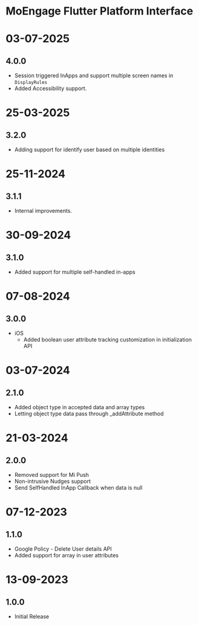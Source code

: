 # MoEngage Flutter Platform Interface

# 03-07-2025

## 4.0.0
- Session triggered InApps and support multiple screen names in `DisplayRules`
- Added Accessibility support.

# 25-03-2025

## 3.2.0
- Adding support for identify user based on multiple identities
          
# 25-11-2024

## 3.1.1
- Internal improvements.

# 30-09-2024

## 3.1.0

- Added support for multiple self-handled in-apps

# 07-08-2024

## 3.0.0
- iOS
  - Added boolean user attribute tracking customization in initialization API

# 03-07-2024

## 2.1.0
- Added object type in accepted data and array types
- Letting object type data pass through _addAttribute method

# 21-03-2024

## 2.0.0
- Removed support for Mi Push
- Non-intrusive Nudges support
- Send SelfHandled InApp Callback when data is null

# 07-12-2023

## 1.1.0
- Google Policy - Delete User details API
- Added support for array in user attributes

# 13-09-2023

## 1.0.0
- Initial Release
